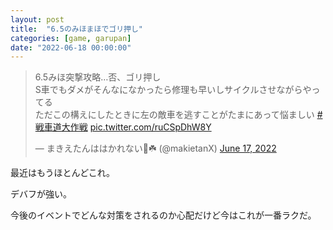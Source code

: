 ```yaml
---
layout: post
title:  "6.5のみほまほでゴリ押し"
categories: [game, garupan]
date: "2022-06-18 00:00:00"
---
```


<blockquote class="twitter-tweet tw-align-center"><p lang="ja" dir="ltr">6.5みほ突撃攻略…否、ゴリ押し<br>S車でもダメがそんなになかったら修理も早いしサイクルさせながらやってる<br>ただこの構えにしたときに左の敵車を逃すことがたまにあって悩ましい <a href="https://twitter.com/hashtag/%E6%88%A6%E8%BB%8A%E9%81%93%E5%A4%A7%E4%BD%9C%E6%88%A6?src=hash&amp;ref_src=twsrc%5Etfw">#戦車道大作戦</a> <a href="https://t.co/ruCSpDhW8Y">pic.twitter.com/ruCSpDhW8Y</a></p>&mdash; まきえたんははかれない🥦☘️ (@makietanX) <a href="https://twitter.com/makietanX/status/1537839674613714944?ref_src=twsrc%5Etfw">June 17, 2022</a></blockquote> <script async src="https://platform.twitter.com/widgets.js" charset="utf-8"></script>

最近はもうほとんどこれ。

デバフが強い。

今後のイベントでどんな対策をされるのか心配だけど今はこれが一番ラクだ。

